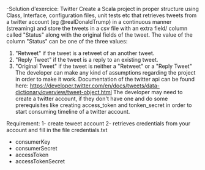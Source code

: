 -Solution d'exercice: Twitter
Create a Scala project in proper structure using Class, Interface, configuration files, unit
tests etc that retrieves tweets from a twitter account (eg @realDonaldTrump) in a continuous
manner (streaming) and store the tweets in a csv file with an extra field/ column called "Status"
along with the original fields of the tweet.
The value of the column "Status" can be one of the three values:
1. "Retweet" if the tweet is a retweet of an another tweet.
2. "Reply Tweet" if the tweet is a reply to an existing tweet.
3. "Original Tweet" if the tweet is neither a "Retweet" or a "Reply Tweet"
The developer can make any kind of assumptions regarding the project in order to make it work.
Documentation of the twitter api can be found here:
https://developer.twitter.com/en/docs/tweets/data-dictionary/overview/tweet-object.html
The developer may need to create a twitter account, if they don't have one and do some
prerequisites like creating access_token and tonken_secret in order to start consuming timeline of
a twitter account.

Requirement: 
1- create teweet account 
2- retrieves credentials from your account and fill in the file credentials.txt
   - consumerKey 
   - consumerSecret 
   - accessToken 
   - accessTokenSecret 
